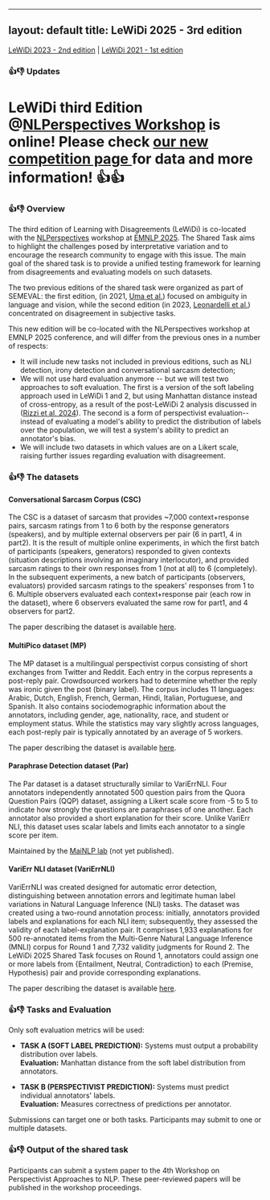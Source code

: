 
---
layout: default
title: LeWiDi 2025 - 3rd edition
---
[LeWiDi 2023 - 2nd edition](/LeWiDi2023/) | [LeWiDi 2021 - 1st edition](https://sites.google.com/view/semeval2021-task12) 

### 👍👎 Updates 
# LeWiDi third Edition @[NLPerspectives Workshop](https://nlperspectives.di.unito.it/) is online! Please check [our new competition page ](https://www.codabench.org/competitions/7192/) for data and more information! 👍👍



### 👍👎 Overview
The third edition of Learning with Disagreements (LeWiDi) is co-located with the [NLPerspectives](https://nlperspectives.di.unito.it/) workshop at [EMNLP 2025](https://2025.emnlp.org/). 
The Shared Task aims to highlight the challenges posed by interpretative variation and to encourage the research community to engage with this issue. The main goal of the shared task is to provide a unified testing framework for learning from disagreements and evaluating models on such datasets.

The two previous editions of the shared task were organized as part of SEMEVAL: the first edition, (in 2021, [Uma et al.](https://aclanthology.org/2021.semeval-1.41/)) focused on ambiguity in language and vision, while the second edition (in 2023, [Leonardelli et al.](https://aclanthology.org/2023.semeval-1.314/)) concentrated on disagreement in subjective tasks.

This new edition will be co-located with the NLPerspectives workshop at EMNLP 2025 conference, and will differ from the previous ones in a number of respects:

- It will include new tasks not included in previous editions, such as NLI detection, irony detection and conversational sarcasm detection;
- We will not use hard evaluation anymore -- but we will test two approaches to soft evaluation. The first is a version of the soft labeling approach used in LeWiDi 1 and 2, but using Manhattan distance instead of cross-entropy, as a result of the post-LeWiDi 2 analysis discussed in ([Rizzi et al, 2024](https://aclanthology.org/2024.nlperspectives-1.9.pdf)). The second is a form of perspectivist evaluation--instead of evaluating a model's ability to predict the distribution of labels over the population, we will test a system's ability to predict an annotator's bias.
- We will include two datasets in which values are on a Likert scale, raising further issues regarding evaluation with disagreement.

### 👍👎 The datasets

#### Conversational Sarcasm Corpus (CSC)
The CSC is a dataset of sarcasm that provides ~7,000 context+response pairs, sarcasm ratings from 1 to 6 both by the response generators (speakers), and by multiple external observers per pair (6 in part1, 4 in part2). It is the result of multiple online experiments, in which the first batch of participants (speakers, generators) responded to given contexts (situation descriptions involving an imaginary interlocutor), and provided sarcasm ratings to their own responses from 1 (not at all) to 6 (completely). In the subsequent experiments, a new batch of participants (observers, evaluators) provided sarcasm ratings to the speakers' responses from 1 to 6. Multiple observers evaluated each context+response pair (each row in the dataset), where 6 observers evaluated the same row for part1, and 4 observers for part2.

The paper describing the dataset is available [here](https://aclanthology.org/2024.naacl-long.238/).

#### MultiPico dataset (MP)
The MP dataset is a multilingual perspectivist corpus consisting of short exchanges from Twitter and Reddit. Each entry in the corpus represents a post-reply pair. Crowdsourced workers had to determine whether the reply was ironic given the post (binary label). The corpus includes 11 languages: Arabic, Dutch, English, French, German, Hindi, Italian, Portuguese, and Spanish. It also contains sociodemographic information about the annotators, including gender, age, nationality, race, and student or employment status. While the statistics may vary slightly across languages, each post-reply pair is typically annotated by an average of 5 workers.

The paper describing the dataset is available [here](https://aclanthology.org/2024.acl-long.849.pdf).

#### Paraphrase Detection dataset (Par)
The Par dataset is a dataset structurally similar to VariErrNLI. Four annotators independently annotated 500 question pairs from the Quora Question Pairs (QQP) dataset, assigning a Likert scale score from -5 to 5 to indicate how strongly the questions are paraphrases of one another. Each annotator also provided a short explanation for their score. Unlike VariErr NLI, this dataset uses scalar labels and limits each annotator to a single score per item.

Maintained by the [MaiNLP lab](https://mainlp.github.io/) (not yet published).

#### VariErr NLI dataset (VariErrNLI)
VariErrNLI was created designed for automatic error detection, distinguishing between annotation errors and legitimate human label variations in Natural Language Inference (NLI) tasks. The dataset was created using a two-round annotation process: initially, annotators provided labels and explanations for each NLI item; subsequently, they assessed the validity of each label-explanation pair. 
It comprises 1,933 explanations for 500 re-annotated items from the Multi-Genre Natural Language Inference (MNLI) corpus for Round 1 and 7,732 validity judgments for Round 2. 
The LeWiDi 2025 Shared Task focuses on Round 1, annotators could assign one or more labels from {Entailment, Neutral, Contradiction} to each (Premise, Hypothesis) pair and provide corresponding explanations.

The paper describing the dataset is available [here](https://aclanthology.org/2024.acl-long.123/).


### 👍👎 Tasks and Evaluation

Only soft evaluation metrics will be used:

- **TASK A (SOFT LABEL PREDICTION):** Systems must output a probability distribution over labels.  
  **Evaluation:** Manhattan distance from the soft label distribution from annotators.
  
- **TASK B (PERSPECTIVIST PREDICTION):** Systems must predict individual annotators' labels.  
  **Evaluation:** Measures correctness of predictions per annotator.

Submissions can target one or both tasks. Participants may submit to one or multiple datasets.


### 👍👎 Output of the shared task

Participants can submit a system paper to the 4th Workshop on Perspectivist Approaches to NLP. These peer-reviewed papers will be published in the workshop proceedings.
